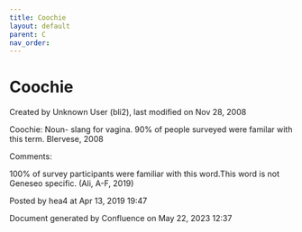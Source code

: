 ```yaml
---
title: Coochie
layout: default
parent: C
nav_order:
---
```


# Coochie

Created by  Unknown User (bli2), last modified on Nov 28, 2008

Coochie: Noun- slang for vagina. 90% of people surveyed were familar with this term. BIervese, 2008

Comments:

100% of survey participants were familiar with this word.This word is not Geneseo specific. (Ali, A-F, 2019)

Posted by hea4 at Apr 13, 2019 19:47

Document generated by Confluence on May 22, 2023 12:37


